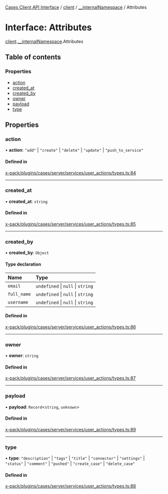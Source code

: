 [Cases Client API Interface](../README.md) / [client](../modules/client.md) / [\_\_internalNamespace](../modules/client.__internalNamespace.md) / Attributes

# Interface: Attributes

[client](../modules/client.md).[__internalNamespace](../modules/client.__internalNamespace.md).Attributes

## Table of contents

### Properties

- [action](client.__internalNamespace.Attributes.md#action)
- [created\_at](client.__internalNamespace.Attributes.md#created_at)
- [created\_by](client.__internalNamespace.Attributes.md#created_by)
- [owner](client.__internalNamespace.Attributes.md#owner)
- [payload](client.__internalNamespace.Attributes.md#payload)
- [type](client.__internalNamespace.Attributes.md#type)

## Properties

### action

• **action**: ``"add"`` \| ``"create"`` \| ``"delete"`` \| ``"update"`` \| ``"push_to_service"``

#### Defined in

[x-pack/plugins/cases/server/services/user_actions/types.ts:84](https://github.com/elastic/kibana/blob/06b0f975f60/x-pack/plugins/cases/server/services/user_actions/types.ts#L84)

___

### created\_at

• **created\_at**: `string`

#### Defined in

[x-pack/plugins/cases/server/services/user_actions/types.ts:85](https://github.com/elastic/kibana/blob/06b0f975f60/x-pack/plugins/cases/server/services/user_actions/types.ts#L85)

___

### created\_by

• **created\_by**: `Object`

#### Type declaration

| Name | Type |
| :------ | :------ |
| `email` | `undefined` \| ``null`` \| `string` |
| `full_name` | `undefined` \| ``null`` \| `string` |
| `username` | `undefined` \| ``null`` \| `string` |

#### Defined in

[x-pack/plugins/cases/server/services/user_actions/types.ts:86](https://github.com/elastic/kibana/blob/06b0f975f60/x-pack/plugins/cases/server/services/user_actions/types.ts#L86)

___

### owner

• **owner**: `string`

#### Defined in

[x-pack/plugins/cases/server/services/user_actions/types.ts:87](https://github.com/elastic/kibana/blob/06b0f975f60/x-pack/plugins/cases/server/services/user_actions/types.ts#L87)

___

### payload

• **payload**: `Record`<`string`, `unknown`\>

#### Defined in

[x-pack/plugins/cases/server/services/user_actions/types.ts:89](https://github.com/elastic/kibana/blob/06b0f975f60/x-pack/plugins/cases/server/services/user_actions/types.ts#L89)

___

### type

• **type**: ``"description"`` \| ``"tags"`` \| ``"title"`` \| ``"connector"`` \| ``"settings"`` \| ``"status"`` \| ``"comment"`` \| ``"pushed"`` \| ``"create_case"`` \| ``"delete_case"``

#### Defined in

[x-pack/plugins/cases/server/services/user_actions/types.ts:88](https://github.com/elastic/kibana/blob/06b0f975f60/x-pack/plugins/cases/server/services/user_actions/types.ts#L88)
